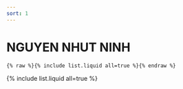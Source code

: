```yaml
---
sort: 1
---
```


# NGUYEN NHUT NINH

```
{% raw %}{% include list.liquid all=true %}{% endraw %}
```

{% include list.liquid all=true %}
